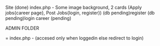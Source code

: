 Site
(done) index.php - Some image background, 2 cards (Apply jobs{career page}, Post Jobs{login, register})
(db pending)register
(db pending)login
career (pending)

ADMIN FOLDER

= index.php - (accesed only when loggedin else redirect to login)
